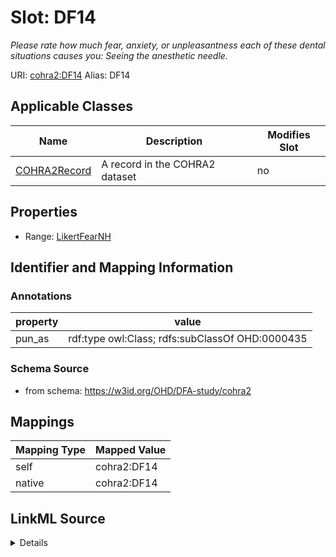 

# Slot: DF14 


_Please rate how much fear, anxiety, or unpleasantness each of these dental situations causes you: Seeing the anesthetic needle._





URI: [cohra2:DF14](https://w3id.org/OHD/DFA-study/cohra2/DF14)
Alias: DF14

<!-- no inheritance hierarchy -->





## Applicable Classes

| Name | Description | Modifies Slot |
| --- | --- | --- |
| [COHRA2Record](COHRA2Record.md) | A record in the COHRA2 dataset |  no  |







## Properties

* Range: [LikertFearNH](LikertFearNH.md)





## Identifier and Mapping Information





### Annotations

| property | value |
| --- | --- |
| pun_as | rdf:type owl:Class; rdfs:subClassOf OHD:0000435 |




### Schema Source


* from schema: https://w3id.org/OHD/DFA-study/cohra2




## Mappings

| Mapping Type | Mapped Value |
| ---  | ---  |
| self | cohra2:DF14 |
| native | cohra2:DF14 |




## LinkML Source

<details>
```yaml
name: DF14
annotations:
  pun_as:
    tag: pun_as
    value: rdf:type owl:Class; rdfs:subClassOf OHD:0000435
description: 'Please rate how much fear, anxiety, or unpleasantness each of these
  dental situations causes you: Seeing the anesthetic needle.'
from_schema: https://w3id.org/OHD/DFA-study/cohra2
rank: 1000
alias: DF14
domain_of:
- COHRA2Record
range: LikertFearNH

```
</details>